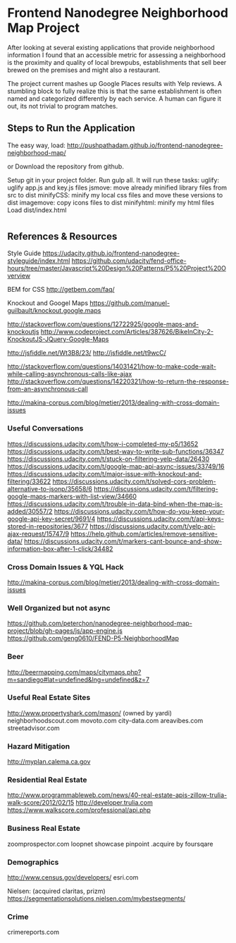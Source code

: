 # Frontend Nanodegree Neighborhood Map Project

After looking at several existing applications that provide neighborhood information I found that an
accessible metric for assessing a neighborhood is the proximity and quality of local brewpubs, establishments that sell beer brewed on the premises and might also a restaurant.

The project current mashes up Google Places results with Yelp reviews. A stumbling block to fully realize this is that the same establishment is often named and categorized differently by each service.  A human can figure it out, its not trivial to program matches.


## Steps to Run the Application

The easy way, load:
http://pushpathadam.github.io/frontend-nanodegree-neighborhood-map/

or  Download the repository from github.

Setup git in your project folder. Run gulp all. It will run these tasks:
    uglify: uglify app.js and key.js files
    jsmove: move already minified library files from src to dist
    minifyCSS: minify my local css files and move these versions to dist
    imagemove: copy icons files to dist
    minifyhtml: minify my html files
    Load dist/index.html

#
## References & Resources

Style Guide
https://udacity.github.io/frontend-nanodegree-styleguide/index.html
https://github.com/udacity/fend-office-hours/tree/master/Javascript%20Design%20Patterns/P5%20Project%20Overview

BEM for CSS
http://getbem.com/faq/

Knockout and Googel Maps
https://github.com/manuel-guilbault/knockout.google.maps

http://stackoverflow.com/questions/12722925/google-maps-and-knockoutjs
http://www.codeproject.com/Articles/387626/BikeInCity-2-KnockoutJS-JQuery-Google-Maps

http://jsfiddle.net/Wt3B8/23/
http://jsfiddle.net/t9wcC/

http://stackoverflow.com/questions/14031421/how-to-make-code-wait-while-calling-asynchronous-calls-like-ajax
http://stackoverflow.com/questions/14220321/how-to-return-the-response-from-an-asynchronous-call

http://makina-corpus.com/blog/metier/2013/dealing-with-cross-domain-issues

### Useful Conversations
https://discussions.udacity.com/t/how-i-completed-my-p5/13652
https://discussions.udacity.com/t/best-way-to-write-sub-functions/36347
https://discussions.udacity.com/t/stuck-on-filtering-yelp-data/26430
https://discussions.udacity.com/t/google-map-api-async-issues/33749/16
https://discussions.udacity.com/t/major-issue-with-knockout-and-filtering/33622
https://discussions.udacity.com/t/solved-cors-problem-alternative-to-jsonp/35658/6
https://discussions.udacity.com/t/filtering-google-maps-markers-with-list-view/34660
https://discussions.udacity.com/t/trouble-in-data-bind-when-the-map-is-added/30557/2
https://discussions.udacity.com/t/how-do-you-keep-your-google-api-key-secret/9691/4
https://discussions.udacity.com/t/api-keys-stored-in-repositories/3677
https://discussions.udacity.com/t/yelp-api-ajax-request/15747/9
https://help.github.com/articles/remove-sensitive-data/
https://discussions.udacity.com/t/markers-cant-bounce-and-show-information-box-after-1-click/34482

### Cross Domain Issues & YQL Hack
http://makina-corpus.com/blog/metier/2013/dealing-with-cross-domain-issues

### Well Organized but not async
https://github.com/peterchon/nanodegree-neighborhood-map-project/blob/gh-pages/js/app-engine.js
https://github.com/geng0610/FEND-P5-NeighborhoodMap

### Beer
http://beermapping.com/maps/citymaps.php?m=sandiego#lat=undefined&lng=undefined&z=7

### Useful Real Estate Sites
http://www.propertyshark.com/mason/  (owned by yardi)
neighborhoodscout.com
movoto.com
city-data.com
areavibes.com
streetadvisor.com

### Hazard Mitigation
http://myplan.calema.ca.gov

### Residential Real Estate
http://www.programmableweb.com/news/40-real-estate-apis-zillow-trulia-walk-score/2012/02/15
http://developer.trulia.com
https://www.walkscore.com/professional/api.php

### Business Real Estate
zoomprospector.com
loopnet
showcase
pinpoint .acquire by foursqare

### Demographics
http://www.census.gov/developers/
esri.com

Nielsen: (acquired claritas, prizm)
https://segmentationsolutions.nielsen.com/mybestsegments/

### Crime
crimereports.com
